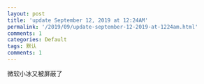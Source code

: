 ```yaml
---
layout: post
title: 'update September 12, 2019 at 12:24AM'
permalink: '/2019/09/update-september-12-2019-at-1224am.html'
comments: 1
categories: Default
tags: 默认
comments: 1
---
```

微软小冰又被屏蔽了